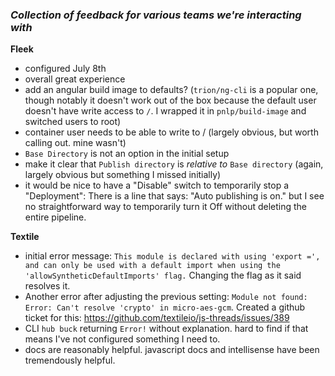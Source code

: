 ### _Collection of feedback for various teams we're interacting with_

**Fleek**

- configured July 8th
- overall great experience
- add an angular build image to defaults? (`trion/ng-cli` is a popular one, though notably it doesn't work out of the box because the default user doesn't have write access to `/`. I wrapped it in `pnlp/build-image` and switched users to root)
- container user needs to be able to write to / (largely obvious, but worth calling out. mine wasn't)
- `Base Directory` is not an option in the initial setup
- make it clear that `Publish directory` is _relative to_ `Base directory` (again, largely obvious but something I missed initially)
- it would be nice to have a "Disable" switch to temporarily stop a "Deployment": There is a line that says: "Auto publishing is on." but I see no straightforward way to temporarily turn it Off without deleting the entire pipeline.

**Textile**

- initial error message: `This module is declared with using 'export =', and can only be used with a default import when using the 'allowSyntheticDefaultImports' flag.` Changing the flag as it said resolves it.
- Another error after adjusting the previous setting: `Module not found: Error: Can't resolve 'crypto' in micro-aes-gcm`. Created a github ticket for this: https://github.com/textileio/js-threads/issues/389
- CLI `hub buck` returning `Error!` without explanation. hard to find if that means I've not configured something I need to.
- docs are reasonably helpful. javascript docs and intellisense have been tremendously helpful.
